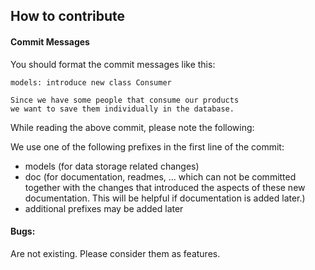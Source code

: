 ## How to contribute

#### Commit Messages

You should format the commit messages like this:
```
models: introduce new class Consumer

Since we have some people that consume our products
we want to save them individually in the database.
```

While reading the above commit, please note the following:

We use one of the following prefixes in the first line of the commit:
- models (for data storage related changes)
- doc (for documentation, readmes, ... which can not
  be committed together with the changes that introduced
  the aspects of these new documentation. This will be helpful
  if documentation is added later.)
- additional prefixes may be added later


#### Bugs:

Are not existing. Please consider them as features.
